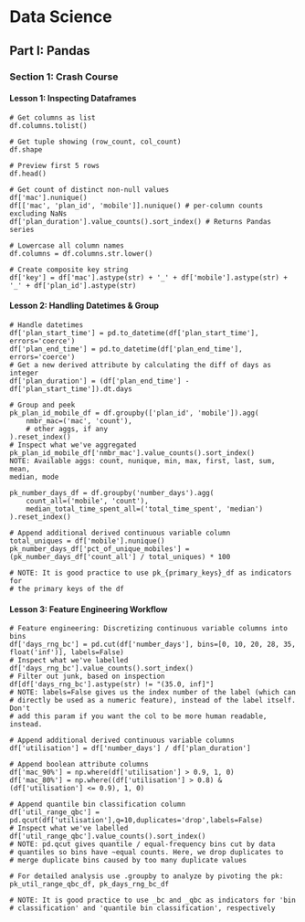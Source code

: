 # Data Science

## Part I: Pandas

### Section 1: Crash Course

#### Lesson 1: Inspecting Dataframes

	# Get columns as list
	df.columns.tolist()

	# Get tuple showing (row_count, col_count)
	df.shape

	# Preview first 5 rows
	df.head()

	# Get count of distinct non-null values
	df['mac'].nunique()
	df[['mac', 'plan_id', 'mobile']].nunique() # per-column counts excluding NaNs
	df['plan_duration'].value_counts().sort_index() # Returns Pandas series 

	# Lowercase all column names
	df.columns = df.columns.str.lower()

	# Create composite key string
	df['key'] = df['mac'].astype(str) + '_' + df['mobile'].astype(str) + '_' + df['plan_id'].astype(str)

#### Lesson 2: Handling Datetimes & Group 

    # Handle datetimes
    df['plan_start_time'] = pd.to_datetime(df['plan_start_time'], errors='coerce')
    df['plan_end_time'] = pd.to_datetime(df['plan_end_time'], errors='coerce')
    # Get a new derived attribute by calculating the diff of days as integer
    df['plan_duration'] = (df['plan_end_time'] - df['plan_start_time']).dt.days

    # Group and peek
    pk_plan_id_mobile_df = df.groupby(['plan_id', 'mobile']).agg(
        nmbr_mac=('mac', 'count'),
        # other aggs, if any
    ).reset_index()
    # Inspect what we've aggregated
    pk_plan_id_mobile_df['nmbr_mac'].value_counts().sort_index()
    NOTE: Available aggs: count, nunique, min, max, first, last, sum, mean,
    median, mode

    pk_number_days_df = df.groupby('number_days').agg(
        count_all=('mobile', 'count'),
        median_total_time_spent_all=('total_time_spent', 'median')
    ).reset_index()

    # Append additional derived continuous variable column
    total_uniques = df['mobile'].nunique()
    pk_number_days_df['pct_of_unique_mobiles'] = (pk_number_days_df['count_all'] / total_uniques) * 100

    # NOTE: It is good practice to use pk_{primary_keys}_df as indicators for 
    # the primary keys of the df

#### Lesson 3: Feature Engineering Workflow

    # Feature engineering: Discretizing continuous variable columns into bins
	df['days_rng_bc'] = pd.cut(df['number_days'], bins=[0, 10, 20, 28, 35, float('inf')], labels=False) 
    # Inspect what we've labelled
	df['days_rng_bc'].value_counts().sort_index()
    # Filter out junk, based on inspection
    df[df['days_rng_bc'].astype(str) != "(35.0, inf]"]
    # NOTE: labels=False gives us the index number of the label (which can
    # directly be used as a numeric feature), instead of the label itself. Don't
    # add this param if you want the col to be more human readable, instead.

    # Append additional derived continuous variable columns
	df['utilisation'] = df['number_days'] / df['plan_duration']

    # Append boolean attribute columns
	df['mac_90%'] = np.where(df['utilisation'] > 0.9, 1, 0)
	df['mac_80%'] = np.where((df['utilisation'] > 0.8) & (df['utilisation'] <= 0.9), 1, 0)

    # Append quantile bin classification column
    df['util_range_qbc'] = pd.qcut(df['utilisation'],q=10,duplicates='drop',labels=False)
    # Inspect what we've labelled
	df['util_range_qbc'].value_counts().sort_index()
    # NOTE: pd.qcut gives quantile / equal-frequency bins cut by data 
    # quantiles so bins have ~equal counts. Here, we drop duplicates to
    # merge duplicate bins caused by too many duplicate values  

    # For detailed analysis use .groupby to analyze by pivoting the pk: pk_util_range_qbc_df, pk_days_rng_bc_df

    # NOTE: It is good practice to use _bc and _qbc as indicators for 'bin
    # classification' and 'quantile bin classification', respectively
